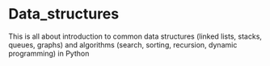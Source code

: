 # Data_structures
This is all about introduction to common data structures (linked lists, stacks, queues, graphs) and 
algorithms (search, sorting, recursion, dynamic programming) in Python
